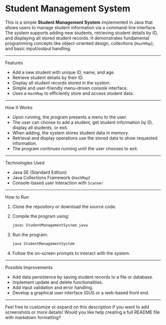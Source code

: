 # Student Management System


This is a simple **Student Management System** implemented in Java that allows users to manage student information via a command-line interface. The system supports adding new students, retrieving student details by ID, and displaying all stored student records. It demonstrates fundamental programming concepts like object-oriented design, collections (`HashMap`), and basic input/output handling.

---

Features

* Add a new student with unique ID, name, and age.
* Retrieve student details by their ID.
* Display all student records stored in the system.
* Simple and user-friendly menu-driven console interface.
* Uses a `HashMap` to efficiently store and access student data.

---

How It Works

* Upon running, the program presents a menu to the user.
* The user can choose to add a student, get student information by ID, display all students, or exit.
* When adding, the system stores student data in memory.
* Retrieval and display operations use the stored data to show requested information.
* The program continues running until the user chooses to exit.

---

Technologies Used

* Java SE (Standard Edition)
* Java Collections Framework (`HashMap`)
* Console-based user interaction with `Scanner`

---

How to Run

1. Clone the repository or download the source code.
2. Compile the program using:

   ```bash
   javac StudentManagementSystem.java
   ```
3. Run the program:

   ```bash
   java StudentManagementSystem
   ```
4. Follow the on-screen prompts to interact with the system.

---

Possible Improvements

* Add data persistence by saving student records to a file or database.
* Implement update and delete functionalities.
* Add input validation and error handling.
* Develop a graphical user interface (GUI) or a web-based front end.

---

Feel free to customize or expand on this description if you want to add screenshots or more details! Would you like help creating a full README file with markdown formatting?
